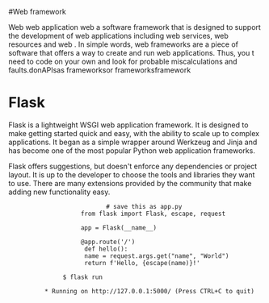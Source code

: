 #Web framework

 Web web application  web  a software framework that is designed to support the development of web applications including web services, web resources and web . In simple words, web frameworks are a piece of software that offers a way to create and run web applications. Thus, you t need to code on your own and look for probable miscalculations and faults.donAPIsas frameworksor frameworksframework

 # Flask

Flask is a lightweight WSGI web application framework. It is designed to make getting started quick and easy, with the ability to scale up to complex applications. It began as a simple wrapper around Werkzeug and Jinja and has become one of the most popular Python web application frameworks.

Flask offers suggestions, but doesn't enforce any dependencies or project layout. It is up to the developer to choose the tools and libraries they want to use. There are many extensions provided by the community that make adding new functionality easy.

                             
                               # save this as app.py
                        from flask import Flask, escape, request

                        app = Flask(__name__)

                        @app.route('/')
                         def hello():
                         name = request.args.get("name", "World")
                         return f'Hello, {escape(name)}!'

                   $ flask run
           
              * Running on http://127.0.0.1:5000/ (Press CTRL+C to quit)      
